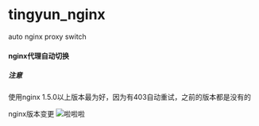 # tingyun_nginx
auto nginx proxy switch

#### nginx代理自动切换
##### 注意  
使用nginx 1.5.0以上版本最为好，因为有403自动重试，之前的版本都是没有的  

nginx版本变更
![啦啦啦](https://github.com/tingyunsay/tingyun_nginx/raw/master/img/version_change.png)



